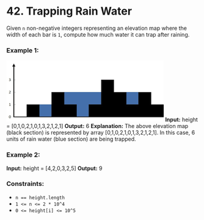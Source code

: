 # 42. Trapping Rain Water
Given `n` non-negative integers representing an elevation map where the width of each bar is `1`, compute how much water it can trap after raining.

### Example 1:
![](images/rainwatertrap.png)
**Input:** height = [0,1,0,2,1,0,1,3,2,1,2,1]
**Output:** 6
**Explanation:** The above elevation map (black section) is represented by array [0,1,0,2,1,0,1,3,2,1,2,1]. In this case, 6 units of rain water (blue section) are being trapped.

### Example 2:
**Input:** height = [4,2,0,3,2,5]
**Output:** 9

### Constraints:
- `n == height.length`
- `1 <= n <= 2 * 10^4`
- `0 <= height[i] <= 10^5`